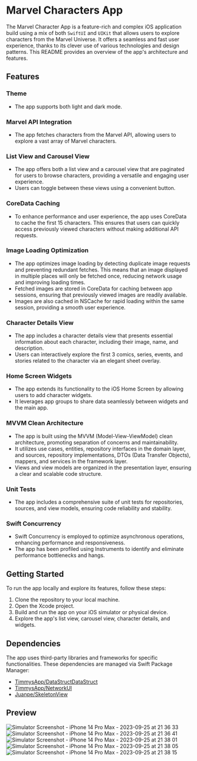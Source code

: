 # Marvel Characters App

The Marvel Character App is a feature-rich and complex iOS application build using a mix of both `SwiftUI` and `UIKit` that allows users to explore characters from the Marvel Universe. It offers a seamless and fast user experience, thanks to its clever use of various technologies and design patterns. This README provides an overview of the app's architecture and features.

## Features

### Theme
- The app supports both light and dark mode.

### Marvel API Integration
- The app fetches characters from the Marvel API, allowing users to explore a vast array of Marvel characters.

### List View and Carousel View
- The app offers both a list view and a carousel view that are paginated for users to browse characters, providing a versatile and engaging user experience.
- Users can toggle between these views using a convenient button.

### CoreData Caching
- To enhance performance and user experience, the app uses CoreData to cache the first 15 characters. This ensures that users can quickly access previously viewed characters without making additional API requests.

### Image Loading Optimization
- The app optimizes image loading by detecting duplicate image requests and preventing redundant fetches. This means that an image displayed in multiple places will only be fetched once, reducing network usage and improving loading times.
- Fetched images are stored in CoreData for caching between app sessions, ensuring that previously viewed images are readily available.
- Images are also cached in NSCache for rapid loading within the same session, providing a smooth user experience.

### Character Details View
- The app includes a character details view that presents essential information about each character, including their image, name, and description.
- Users can interactively explore the first 3 comics, series, events, and stories related to the character via an elegant sheet overlay.

### Home Screen Widgets
- The app extends its functionality to the iOS Home Screen by allowing users to add character widgets.
- It leverages app groups to share data seamlessly between widgets and the main app.

### MVVM Clean Architecture
- The app is built using the MVVM (Model-View-ViewModel) clean architecture, promoting separation of concerns and maintainability.
- It utilizes use cases, entities, repository interfaces in the domain layer, and sources, repository implementations, DTOs (Data Transfer Objects), mappers, and services in the framework layer.
- Views and view models are organized in the presentation layer, ensuring a clear and scalable code structure.

### Unit Tests
- The app includes a comprehensive suite of unit tests for repositories, sources, and view models, ensuring code reliability and stability.

### Swift Concurrency
- Swift Concurrency is employed to optimize asynchronous operations, enhancing performance and responsiveness.
- The app has been profiled using Instruments to identify and eliminate performance bottlenecks and hangs.

## Getting Started

To run the app locally and explore its features, follow these steps:

1. Clone the repository to your local machine.
2. Open the Xcode project.
3. Build and run the app on your iOS simulator or physical device.
4. Explore the app's list view, carousel view, character details, and widgets.

## Dependencies

The app uses third-party libraries and frameworks for specific functionalities. These dependencies are managed via Swift Package Manager:

- [TimmysApp/DataStructDataStruct](https://github.com/TimmysApp/DataStruct)
- [TimmysApp/NetworkUI](https://github.com/TimmysApp/NetworkUI)
- [Juanpe/SkeletonView](https://github.com/Juanpe/SkeletonView)

## Preview
![Simulator Screenshot - iPhone 14 Pro Max - 2023-09-25 at 21 36 33](https://github.com/TimmysApp/MarvelCharacters/assets/69967145/023fdd45-84a4-474d-94f2-3968d04de45f)
![Simulator Screenshot - iPhone 14 Pro Max - 2023-09-25 at 21 36 41](https://github.com/TimmysApp/MarvelCharacters/assets/69967145/0793431f-d2ba-4925-8221-529343d77065)
![Simulator Screenshot - iPhone 14 Pro Max - 2023-09-25 at 21 38 01](https://github.com/TimmysApp/MarvelCharacters/assets/69967145/bc6f8297-b2b4-4584-82a3-868277f062fa)
![Simulator Screenshot - iPhone 14 Pro Max - 2023-09-25 at 21 38 05](https://github.com/TimmysApp/MarvelCharacters/assets/69967145/8e890961-e0e5-477a-8e01-afcd03c497df)
![Simulator Screenshot - iPhone 14 Pro Max - 2023-09-25 at 21 38 15](https://github.com/TimmysApp/MarvelCharacters/assets/69967145/de9166d8-00a4-4502-b1e4-30adecc7482c)
